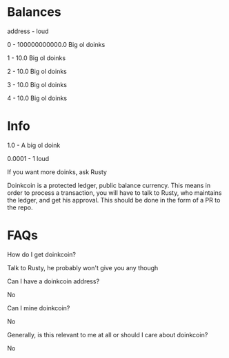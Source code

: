 # Balances

address - loud

0 - 100000000000.0 Big ol doinks

1 - 10.0 Big ol doinks

2 - 10.0 Big ol doinks

3 - 10.0 Big ol doinks

4 - 10.0 Big ol doinks


# Info

1.0 - A big ol doink

0.0001 - 1 loud

If you want more doinks, ask Rusty

Doinkcoin is a protected ledger, public balance currency. This means in order to process a transaction, you will have to talk to Rusty, who maintains the ledger, and get his approval. This should be done in the form of a PR to the repo.

# FAQs

How do I get doinkcoin?

Talk to Rusty, he probably won't give you any though

Can I have a doinkcoin address?

No

Can I mine doinkcoin?

No

Generally, is this relevant to me at all or should I care about doinkcoin?

No